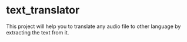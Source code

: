 # text_translator
This project will help you to translate any audio file to other language by extracting the text from it.
